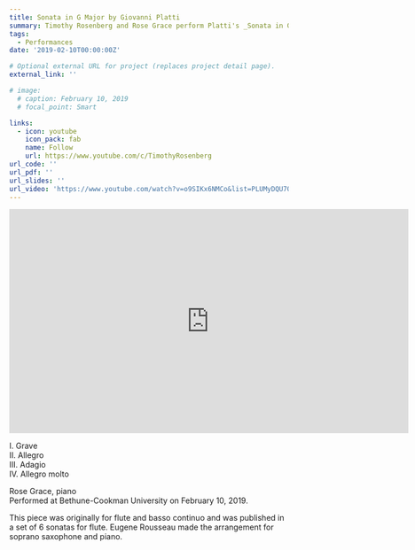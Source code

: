 ```yaml
---
title: Sonata in G Major by Giovanni Platti
summary: Timothy Rosenberg and Rose Grace perform Platti's _Sonata in G Major_
tags:
  - Performances
date: '2019-02-10T00:00:00Z'

# Optional external URL for project (replaces project detail page).
external_link: ''

# image:
  # caption: February 10, 2019
  # focal_point: Smart

links:
  - icon: youtube
    icon_pack: fab
    name: Follow
    url: https://www.youtube.com/c/TimothyRosenberg
url_code: ''
url_pdf: ''
url_slides: ''
url_video: 'https://www.youtube.com/watch?v=o9SIKx6NMCo&list=PLUMyDQU7QaCdOYTBtoskFiDVwtsFM4mR5'
---
```

<iframe width="720" height="405" src="https://www.youtube.com/embed/videoseries?list=PLUMyDQU7QaCdOYTBtoskFiDVwtsFM4mR5" title="YouTube video player" frameborder="0" allow="accelerometer; autoplay; clipboard-write; encrypted-media; gyroscope; picture-in-picture" allowfullscreen></iframe>

I. Grave  
II. Allegro  
III. Adagio  
IV. Allegro molto

Rose Grace, piano  
Performed at Bethune-Cookman University on February 10, 2019.

This piece was originally for flute and basso continuo and was published in a set of 6 sonatas for flute. Eugene Rousseau made the arrangement for soprano saxophone and piano.
